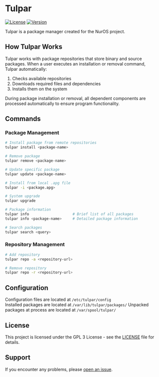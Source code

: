 # Tulpar

[![License](https://img.shields.io/github/license/nuros-linux/Tulpar)](LICENSE)
[![Version](https://img.shields.io/github/v/release/nuros-linux/Tulpar)](https://github.com/nuros-linux/Tulpar/releases)

Tulpar is a package manager created for the NurOS project.

## How Tulpar Works

Tulpar works with package repositories that store binary and source packages. When a user executes an installation or removal command, Tulpar automatically:

1. Checks available repositories
2. Downloads required files and dependencies
3. Installs them on the system

During package installation or removal, all dependent components are processed automatically to ensure program functionality.

## Commands

### Package Management
```bash
# Install package from remote repositories
tulpar install <package-name>

# Remove package
tulpar remove <package-name>

# Update specific package
tulpar update <package-name>

# Install from local .apg file
tulpar -i <package.apg>

# System upgrade
tulpar upgrade

# Package information
tulpar info                    # Brief list of all packages
tulpar info <package-name>     # Detailed package information

# Search packages
tulpar search <query>
```

### Repository Management
```bash
# Add repository
tulpar repo -a <repository-url>

# Remove repository
tulpar repo -r <repository-url>
```

## Configuration

Configuration files are located at `/etc/tulpar/config`  
Installed packages are located at `/var/lib/tulpar/packages/`
Unpacked packages at process are located at `/var/spool/tulpar/`

## License

This project is licensed under the GPL 3 License - see the [LICENSE](LICENSE) file for details.

## Support

If you encounter any problems, please [open an issue](https://github.com/nuros-linux/Tulpar/issues).
